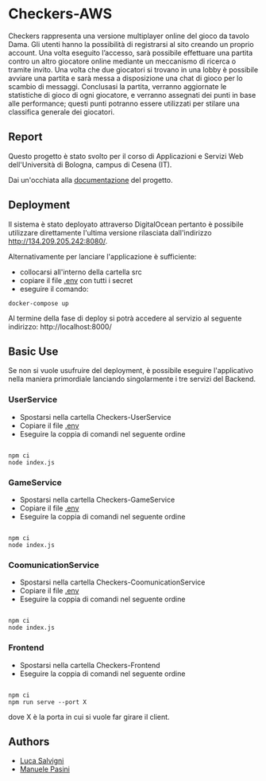 # Checkers-AWS
Checkers rappresenta una versione multiplayer online del gioco da tavolo Dama.
Gli utenti hanno la possibilità di registrarsi al sito creando un proprio account.
Una volta eseguito l’accesso, sarà possibile effettuare una partita contro un altro giocatore online mediante un meccanismo di ricerca o tramite invito.
Una volta che due giocatori si trovano in una lobby è possibile avviare una partita e sarà messa a disposizione una chat di gioco per lo scambio di messaggi.
Conclusasi la partita, verranno aggiornate le statistiche di gioco di ogni giocatore, e verranno assegnati dei punti in base alle performance; questi punti potranno essere utilizzati per stilare una classifica generale dei giocatori.

## Report
Questo progetto è stato svolto per il corso di Applicazioni e Servizi Web dell'Università di Bologna, campus di Cesena (IT).

Dai un'occhiata alla [documentazione](https://github.com/Mosgheo/Checkers-AWS/blob/main/doc/Checkers_AWS.pdf) del progetto.

## Deployment
Il sistema è stato deployato attraverso DigitalOcean pertanto è possibile utilizzare direttamente l'ultima versione rilasciata dall'indirizzo http://134.209.205.242:8080/.

Alternativamente per lanciare l'applicazione è sufficiente:
*  collocarsi all'interno della cartella src 
*  copiare il file [.env](https://drive.google.com/file/d/1mG_XDa5Ea6PjOHELxn58vxGmSOxpSLv2/) con tutti i secret
*  eseguire il comando: 
<pre><code>docker-compose up</code></pre>
Al termine della fase di deploy si potrà accedere al servizio al seguente indirizzo: http://localhost:8000/

## Basic Use
Se non si vuole usufruire del deployment, è possibile eseguire l'applicativo nella maniera primordiale lanciando singolarmente i tre servizi del Backend.
### UserService
*  Spostarsi nella cartella Checkers-UserService
* Copiare il file [.env](https://drive.google.com/file/d/1lmgtsKn72Lre3753G40e_fq6SHvd5fL_/)
* Eseguire la coppia di comandi nel seguente ordine
<pre><code>
npm ci
node index.js
</code></pre>
### GameService
* Spostarsi nella cartella Checkers-GameService
* Copiare il file [.env](https://drive.google.com/file/d/1KFrMwNvDbEUS12ECI_9ETeiFN_dhPuWm/)
* Eseguire la coppia di comandi nel seguente ordine
<pre><code>
npm ci
node index.js
</code></pre>
### CoomunicationService
* Spostarsi nella cartella Checkers-CoomunicationService
* Copiare il file [.env](https://drive.google.com/file/d/1Yu7OgPrGOGBGMV70bkjkDd_bemcDqhEB/)
* Eseguire la coppia di comandi nel seguente ordine
<pre><code>
npm ci
node index.js
</code></pre>
### Frontend
* Spostarsi nella cartella Checkers-Frontend
* Eseguire la coppia di comandi nel seguente ordine
<pre><code>
npm ci
npm run serve --port X
</code></pre>
dove X è la porta in cui si vuole far girare il client.

## Authors
* [Luca Salvigni](https://github.com/Mosgheo)
* [Manuele Pasini](https://github.com/ManuelePasini)